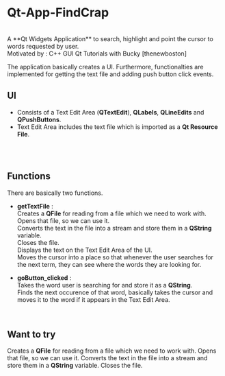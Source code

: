 # Qt-App-FindCrap
<br />
A **Qt Widgets Application** to search, highlight and point the cursor to words requested by user.<br />
Motivated by : C++ GUI Qt Tutorials with Bucky [thenewboston]

The application basically creates a UI. Furthermore, functionalties are implemented for getting the text file and adding push button click events.

UI
------------
 
 * Consists of a Text Edit Area (**QTextEdit**), **QLabels**, **QLineEdits** and **QPushButtons**.
 * Text Edit Area includes the text file which is imported as a **Qt Resource File**.
 <br />
 <br />
 
Functions
------------

There are basically two functions.

 * **getTextFile** :  <br />
          Creates a **QFile** for reading from a file which we need to work with. <br />
          Opens that file, so we can use it. <br />
          Converts the text in the file into a stream and store them in a **QString** variable. <br />
          Closes the file. <br />
          Displays the text on the Text Edit Area of the UI. <br />
          Moves the cursor into a place so that whenever the user searches for the next term, they can see where the words they are looking for.

          
 * **goButton_clicked** :  <br />
          Takes the word user is searching for and store it as a **QString**. <br />
          Finds the next occurence of that word, basically takes the cursor and moves it to the word if it appears in the Text Edit Area.
          
 <br />


Want to try
------------

Creates a **QFile** for reading from a file which we need to work with.
          Opens that file, so we can use it.
          Converts the text in the file into a stream and store them in a **QString** variable.
          Closes the file.
